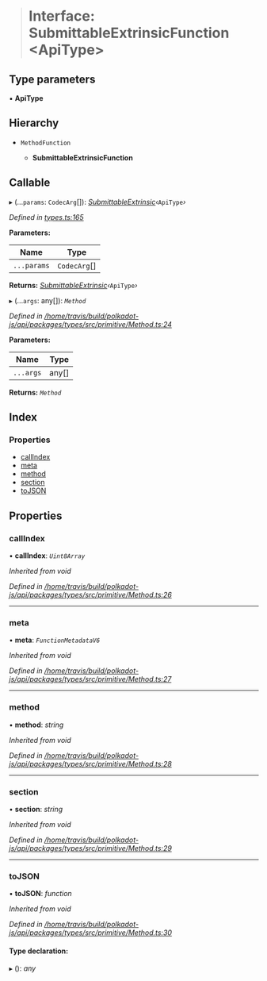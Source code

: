 > # Interface: SubmittableExtrinsicFunction <**ApiType**>

## Type parameters

▪ **ApiType**

## Hierarchy

* `MethodFunction`

  * **SubmittableExtrinsicFunction**

## Callable

▸ (...`params`: `CodecArg`[]): *[SubmittableExtrinsic](_submittableextrinsic_.submittableextrinsic.md)‹*`ApiType`*›*

*Defined in [types.ts:165](https://github.com/polkadot-js/api/blob/5e0f62c/packages/api/src/types.ts#L165)*

**Parameters:**

Name | Type |
------ | ------ |
`...params` | `CodecArg`[] |

**Returns:** *[SubmittableExtrinsic](_submittableextrinsic_.submittableextrinsic.md)‹*`ApiType`*›*

▸ (...`args`: any[]): *`Method`*

*Defined in [/home/travis/build/polkadot-js/api/packages/types/src/primitive/Method.ts:24](https://github.com/polkadot-js/api/blob/5e0f62c/packages/types/src/primitive/Method.ts#L24)*

**Parameters:**

Name | Type |
------ | ------ |
`...args` | any[] |

**Returns:** *`Method`*

## Index

### Properties

* [callIndex](_types_.submittableextrinsicfunction.md#callindex)
* [meta](_types_.submittableextrinsicfunction.md#meta)
* [method](_types_.submittableextrinsicfunction.md#method)
* [section](_types_.submittableextrinsicfunction.md#section)
* [toJSON](_types_.submittableextrinsicfunction.md#tojson)

## Properties

###  callIndex

• **callIndex**: *`Uint8Array`*

*Inherited from void*

*Defined in [/home/travis/build/polkadot-js/api/packages/types/src/primitive/Method.ts:26](https://github.com/polkadot-js/api/blob/5e0f62c/packages/types/src/primitive/Method.ts#L26)*

___

###  meta

• **meta**: *`FunctionMetadataV6`*

*Inherited from void*

*Defined in [/home/travis/build/polkadot-js/api/packages/types/src/primitive/Method.ts:27](https://github.com/polkadot-js/api/blob/5e0f62c/packages/types/src/primitive/Method.ts#L27)*

___

###  method

• **method**: *string*

*Inherited from void*

*Defined in [/home/travis/build/polkadot-js/api/packages/types/src/primitive/Method.ts:28](https://github.com/polkadot-js/api/blob/5e0f62c/packages/types/src/primitive/Method.ts#L28)*

___

###  section

• **section**: *string*

*Inherited from void*

*Defined in [/home/travis/build/polkadot-js/api/packages/types/src/primitive/Method.ts:29](https://github.com/polkadot-js/api/blob/5e0f62c/packages/types/src/primitive/Method.ts#L29)*

___

###  toJSON

• **toJSON**: *function*

*Inherited from void*

*Defined in [/home/travis/build/polkadot-js/api/packages/types/src/primitive/Method.ts:30](https://github.com/polkadot-js/api/blob/5e0f62c/packages/types/src/primitive/Method.ts#L30)*

#### Type declaration:

▸ (): *any*